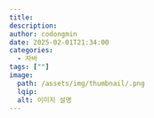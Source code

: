 ```yaml
---
title:
description:
author: codongmin
date: 2025-02-01T21:34:00
categories:
  - 자바
tags: [""]
image:
  path: /assets/img/thumbnail/.png
  lqip:
  alt: 이미지 설명
---
```

